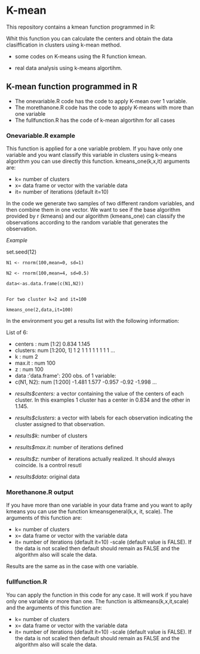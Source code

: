 # K-mean

This repository contains a kmean function programmed in R:

Whit this function you can calculate the centers and obtain the data clasiffication in clusters using k-mean method. 

- some codes on K-means using the R function kmean.

- real data analysis using k-means algortihm.


## K-mean function programmed in R

- The onevariable.R code has the code to apply K-mean over 1 variable. 
- The morethanone.R code has the code to apply  K-means with more than one variable
- The fullfunction.R has the code of k-mean algortihm for all cases





### Onevariable.R example 

This function is applied for a one variable problem. If you have only one variable and you want classify this variable in clusters using k-means algorithm you can use directly this function. 
kmeans_one(k,x,it) arguments are:
- k= number of clusters 
- x= data frame or vector with the variable data
- it= number of iterations (default it=10)


In the code we generate two samples of two different random variables, and then combine them in one vector. We want to see if the base algorithm provided by r (kmeans) and our algorithm (kmeans_one) can classify the observations according to the random variable that generates the observation. 

*Example*

set.seed(12)

	N1 <- rnorm(100,mean=0, sd=1) 
	
	N2 <- rnorm(100,mean=4, sd=0.5)
	
  	data<-as.data.frame(c(N1,N2))
  

	For two cluster k=2 and it=100

	kmeans_one(2,data,it=100)

In the environment you get a results list with the following information:

List of 6:
 * centers : num [1:2] 0.834 1.145 
 * clusters: num [1:200, 1] 1 2 1 1 1 1 1 1 1 1 ...
 * k       : num 2
 * max.it  : num 100
 * z       : num 100
 * data    :'data.frame':	200 obs. of  1 variable:
 * c(N1, N2): num [1:200] -1.481 1.577 -0.957 -0.92 -1.998 ...

- *results$centers:* a vector containing the value of the centers of each cluster. In this examples 1 cluster has a center in 0.834 and the other in 1.145.

- *results$clusters*: a vector with labels for each observation indicating the cluster assigned to that observation. 
- *results$k*: number of clusters
- *results$max.it*: number of iterations defined
- *results$z*: number of iterations actually realized. It should always coincide. Is a control resutl
- *results$data*: original data



### Morethanone.R output

If you have more than one variable in your data frame and you want to aplly kmeans you can use the function kmeansgeneral(k,x, it, scale). The arguments of this function are:
- k= number of clusters 
- x= data frame or vector with the variable data
- it= number of iterations (default it=10)
-scale (default value is FALSE). If the data is not scaled then default should remain as FALSE and the algorithm also will scale the data. 

Results are the same as in the case with one variable. 

### fullfunction.R 
 You can apply the function in this code for any case. It will work if you have only one variable or more than one. 
 The function is altkmeans(k,x,it,scale) and the arguments  of this function are:
- k= number of clusters 
- x= data frame or vector with the variable data
- it= number of iterations (default it=10)
-scale (default value is FALSE). If the data is not scaled then default should remain as FALSE and the algorithm also will scale the data. 



